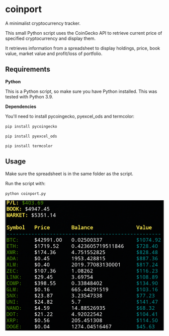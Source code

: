 # coinport
A minimalist cryptocurrency tracker.

This small Python script uses the CoinGecko API to retrieve current price of specified cryptocurrency and display them.

It retrieves information from a spreadsheet to display holdings, price, book value, market value and profit/loss of portfolio.

## Requirements

**Python**

This is a Python script, so make sure you have Python installed. This was tested with Python 3.9.

**Dependencies**

You'll need to install pycoingecko, pyexcel_ods and termcolor:

`pip install pycoingecko`

`pip install pyexcel_ods`

`pip install termcolor`

## Usage

Make sure the spreadsheet is in the same folder as the script. 

Run the script with: 

`python coinport.py`

![](https://github.com/zcyph/coinport/blob/main/screenshot.png)

